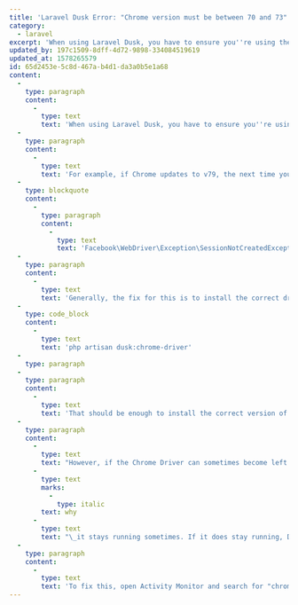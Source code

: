 ```yaml
---
title: 'Laravel Dusk Error: "Chrome version must be between 70 and 73"'
category:
  - laravel
excerpt: 'When using Laravel Dusk, you have to ensure you''re using the correct Chrome Driver version based on the version of Chrome installed on the machine.'
updated_by: 197c1509-8dff-4d72-9898-334084519619
updated_at: 1578265579
id: 65d2453e-5c8d-467a-b4d1-da3a0b5e1a68
content:
  -
    type: paragraph
    content:
      -
        type: text
        text: 'When using Laravel Dusk, you have to ensure you''re using the correct Chrome Driver version based on the version of Chrome installed on the machine.'
  -
    type: paragraph
    content:
      -
        type: text
        text: 'For example, if Chrome updates to v79, the next time you run your Dusk tests, you''ll run into an error similar to this:'
  -
    type: blockquote
    content:
      -
        type: paragraph
        content:
          -
            type: text
            text: 'Facebook\WebDriver\Exception\SessionNotCreatedException: session not created: Chrome version must be between 70 and 73'
  -
    type: paragraph
    content:
      -
        type: text
        text: 'Generally, the fix for this is to install the correct driver version:'
  -
    type: code_block
    content:
      -
        type: text
        text: 'php artisan dusk:chrome-driver'
  -
    type: paragraph
  -
    type: paragraph
    content:
      -
        type: text
        text: 'That should be enough to install the correct version of the Chrome Driver based on the version of Chrome you have installed.'
  -
    type: paragraph
    content:
      -
        type: text
        text: "However, if the Chrome Driver can sometimes become left running in the background. At the time of writing, I'm not sure\_"
      -
        type: text
        marks:
          -
            type: italic
        text: why
      -
        type: text
        text: "\_it stays running sometimes. If it does stay running, Dusk will use the already running Chrome Driver instance when running your tests. This means you may be running an old version of Chrome Driver even though you've installed the latest driver."
  -
    type: paragraph
    content:
      -
        type: text
        text: 'To fix this, open Activity Monitor and search for "chromedriver". Delete any running Chrome Driver process and then try running your tests again!'
---
```

